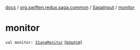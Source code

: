 [docs](../../index.md) / [org.swiften.redux.saga.common](../index.md) / [SagaInput](index.md) / [monitor](./monitor.md)

# monitor

`val monitor: `[`ISagaMonitor`](../-i-saga-monitor/index.md) [(source)](https://github.com/protoman92/KotlinRedux/tree/master/common/common-saga/src/main/kotlin/org/swiften/redux/saga/common/CommonSaga.kt#L49)